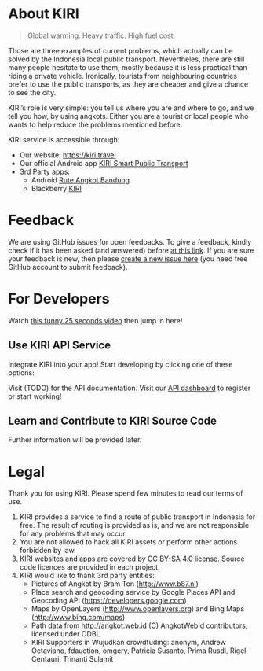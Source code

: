 # About KIRI

> Global warming. Heavy traffic. High fuel cost.

Those are three examples of current problems, which actually can be solved by the Indonesia local public transport. Nevertheles, there are still many people hesitate to use them, mostly because it is less practical than riding a private vehicle. Ironically, tourists from neighbouring countries prefer to use the public transports, as they are cheaper and give a chance to see the city.

KIRI’s role is very simple: you tell us where you are and where to go, and we tell you how, by using angkots. Either you are a tourist or local people who wants to help reduce the problems mentioned before.

KIRI service is accessible through:

* Our website: https://kiri.travel
* Our official Android app [KIRI Smart Public Transport](https://play.google.com/store/apps/details?id=travel.kiri.smarttransportapp)
* 3rd Party apps:
    - Android [Rute Angkot Bandung](https://play.google.com/store/apps/details?id=id.gits.angkot)
    - Blackberry [KIRI](https://appworld.blackberry.com/webstore/content/47062893/?lang=en&countrycode=ID)

# Feedback

We are using GitHub issues for open feedbacks. To give a feedback, kindly check if it has been asked (and answered) before [at this link](https://github.com/projectkiri/Tirtayasa/issues?q=is%3Aissue+is%3Aclosed). If you are sure your feedback is new, then please [create a new issue here](https://github.com/projectkiri/Tirtayasa/issues/new) (you need free GitHub account to submit feedback). 

# For Developers

Watch [this funny 25 seconds video](https://www.youtube.com/watch?v=Vhh_GeBPOhs) then jump in here!

## Use KIRI API Service

Integrate KIRI into your app! Start developing by clicking one of these options:

Visit (TODO) for the API documentation.
Visit our [API dashboard](https://kiri.travel/dev) to register or start working!

## Learn and Contribute to KIRI Source Code

Further information will be provided later.

# Legal

Thank you for using KIRI. Please spend few minutes to read our terms of use.

1. KIRI provides a service to find a route of public transport in Indonesia for free. The result of routing is provided as is, and we are not responsible for any problems that may occur.
2. You are not allowed to hack all KIRI assets or perform other actions forbidden by law.
3. KIRI websites and apps are covered by [CC BY-SA 4.0 license](https://creativecommons.org/licenses/by-sa/4.0/). Source code licences are provided in each project.
4. KIRI would like to thank 3rd party entities:
    * Pictures of Angkot by Bram Ton (http://www.b87.nl)
    * Place search and geocoding service by Google Places API and Geocoding API (https://developers.google.com)
    * Maps by OpenLayers (http://www.openlayers.org) and Bing Maps (http://www.bing.com/maps)
    * Path data from http://angkot.web.id (C) AngkotWebId contributors, licensed under ODBL
    * KIRI Supporters in Wujudkan crowdfuding: anonym, Andrew Octaviano, fdauction, omgery, Patricia Susanto, Prima Rusdi, Rigel Centauri, Trinanti Sulamit

